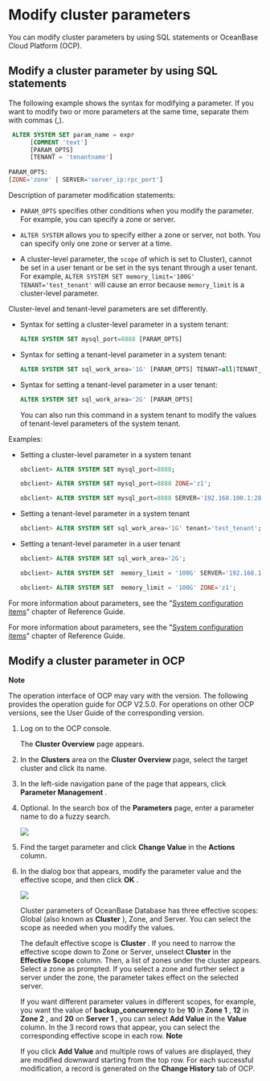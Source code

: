 Modify cluster parameters 
==============================================

You can modify cluster parameters by using SQL statements or OceanBase Cloud Platform (OCP). 

Modify a cluster parameter by using SQL statements 
-----------------------------------------------------------------------

The following example shows the syntax for modifying a parameter. If you want to modify two or more parameters at the same time, separate them with commas (,). 

```sql
 ALTER SYSTEM SET param_name = expr
      [COMMENT 'text']
      [PARAM_OPTS]
      [TENANT = 'tenantname']
      
PARAM_OPTS:
[ZONE='zone' | SERVER='server_ip:rpc_port']
```



Description of parameter modification statements:

* `PARAM_OPTS` specifies other conditions when you modify the parameter. For example, you can specify a zone or server.

  

* `ALTER SYSTEM` allows you to specify either a zone or server, not both. You can specify only one zone or server at a time.

  

* A cluster-level parameter, the `scope` of which is set to Cluster), cannot be set in a user tenant or be set in the sys tenant through a user tenant. For example, `ALTER SYSTEM SET memory_limit='100G' TENANT='test_tenant'` will cause an error because `memory_limit` is a cluster-level parameter.

  




Cluster-level and tenant-level parameters are set differently.

* Syntax for setting a cluster-level parameter in a system tenant:

  ```sql
  ALTER SYSTEM SET mysql_port=8888 [PARAM_OPTS]
  ```

  

* Syntax for setting a tenant-level parameter in a system tenant:

  ```sql
  ALTER SYSTEM SET sql_work_area='1G' [PARAM_OPTS] TENANT=all|TENANT_NAME|seed
  ```

  

* Syntax for setting a tenant-level parameter in a user tenant:

  ```sql
  ALTER SYSTEM SET sql_work_area='2G' [PARAM_OPTS]
  ```

  

  You can also run this command in a system tenant to modify the values of tenant-level parameters of the system tenant.
  




Examples:

* Setting a cluster-level parameter in a system tenant 

  ```sql
  obclient> ALTER SYSTEM SET mysql_port=8888;
  
  obclient> ALTER SYSTEM SET mysql_port=8888 ZONE='z1';
  
  obclient> ALTER SYSTEM SET mysql_port=8888 SERVER='192.168.100.1:2882';
  ```

  

* Setting a tenant-level parameter in a system tenant 

  ```sql
  obclient> ALTER SYSTEM SET sql_work_area='1G' tenant='test_tenant';
  ```

  

* Setting a tenant-level parameter in a user tenant 

  ```sql
  obclient> ALTER SYSTEM SET sql_work_area='2G';
  
  obclient> ALTER SYSTEM SET  memory_limit = '100G' SERVER='192.168.100.1:2882';
  
  obclient> ALTER SYSTEM SET  memory_limit = '100G' ZONE='z1';
  ```

  




For more information about parameters, see the "[System configuration items](/en-US/13.reference-guide/3.system-configuration-items/1.overview-of-system-configuration-items.md)" chapter of Reference Guide. 

For more information about parameters, see the "[System configuration items](/en-US/13.reference-guide/3.system-configuration-items/1.overview-of-system-configuration-items.md)" chapter of Reference Guide.

Modify a cluster parameter in OCP 
------------------------------------------------------

**Note**

The operation interface of OCP may vary with the version. The following provides the operation guide for OCP V2.5.0. For operations on other OCP versions, see the User Guide of the corresponding version.

1. Log on to the OCP console. 

   The **Cluster Overview** page appears.
   

2. In the **Clusters** area on the **Cluster Overview** page, select the target cluster and click its name.

   

3. In the left-side navigation pane of the page that appears, click **Parameter Management** .

   

4. Optional. In the search box of the **Parameters** page, enter a parameter name to do a fuzzy search. 

   ![](https://cdn.nlark.com/yuque/0/2020/png/1669719/1595245608656-16e839aa-a95f-478f-affa-b2da5e69406e.png)
   

5. Find the target parameter and click **Change Value** in the **Actions** column.

   

6. In the dialog box that appears, modify the parameter value and the effective scope, and then click **OK** . 

   ![](https://cdn.nlark.com/yuque/0/2020/png/1669719/1595245926153-5349ee86-9333-49eb-97bb-632cd98a0f07.png)

   Cluster parameters of OceanBase Database has three effective scopes: Global (also known as **Cluster** ), Zone, and Server. You can select the scope as needed when you modify the values. 

   The default effective scope is **Cluster** . If you need to narrow the effective scope down to Zone or Server, unselect **Cluster** in the **Effective Scope** column. Then, a list of zones under the cluster appears. Select a zone as prompted. If you select a zone and further select a server under the zone, the parameter takes effect on the selected server. 

   If you want different parameter values in different scopes, for example, you want the value of **backup_concurrency** to be **10** in **Zone 1** , **12** in **Zone 2** , and **20** on **Server 1** , you can select **Add Value** in the **Value** column. In the 3 record rows that appear, you can select the corresponding effective scope in each row. 
   **Note**

   

   If you click **Add Value** and multiple rows of values are displayed, they are modified downward starting from the top row. For each successful modification, a record is generated on the **Change History** tab of OCP.
   



